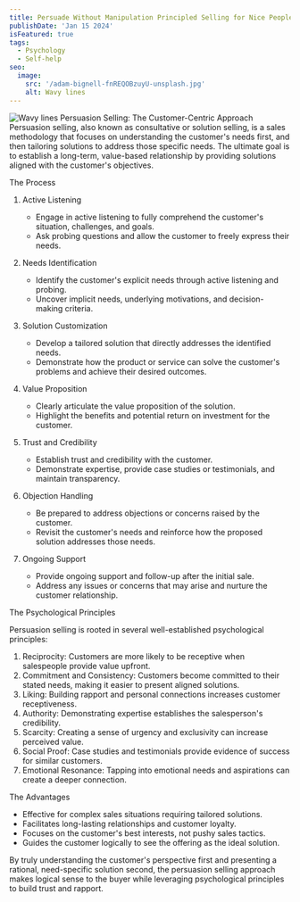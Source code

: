 ```yaml
---
title: Persuade Without Manipulation Principled Selling for Nice People
publishDate: 'Jan 15 2024'
isFeatured: true
tags:
  - Psychology
  - Self-help
seo:
  image:
    src: '/adam-bignell-fnREQOBzuyU-unsplash.jpg'
    alt: Wavy lines
---
```


![Wavy lines](/adam-bignell-fnREQOBzuyU-unsplash.jpg)
Persuasion Selling: The Customer-Centric Approach
Persuasion selling, also known as consultative or solution selling, is a sales methodology that focuses on understanding the customer's needs first, and then tailoring solutions to address those specific needs. The ultimate goal is to establish a long-term, value-based relationship by providing solutions aligned with the customer's objectives.

The Process

1. Active Listening
   - Engage in active listening to fully comprehend the customer's situation, challenges, and goals.
   - Ask probing questions and allow the customer to freely express their needs.

2. Needs Identification
   - Identify the customer's explicit needs through active listening and probing.
   - Uncover implicit needs, underlying motivations, and decision-making criteria.

3. Solution Customization
   - Develop a tailored solution that directly addresses the identified needs.
   - Demonstrate how the product or service can solve the customer's problems and achieve their desired outcomes.

4. Value Proposition
   - Clearly articulate the value proposition of the solution.
   - Highlight the benefits and potential return on investment for the customer.

5. Trust and Credibility
   - Establish trust and credibility with the customer.
   - Demonstrate expertise, provide case studies or testimonials, and maintain transparency.

6. Objection Handling
   - Be prepared to address objections or concerns raised by the customer.
   - Revisit the customer's needs and reinforce how the proposed solution addresses those needs.

7. Ongoing Support
   - Provide ongoing support and follow-up after the initial sale.
   - Address any issues or concerns that may arise and nurture the customer relationship.

The Psychological Principles

Persuasion selling is rooted in several well-established psychological principles:

1. Reciprocity: Customers are more likely to be receptive when salespeople provide value upfront.
2. Commitment and Consistency: Customers become committed to their stated needs, making it easier to present aligned solutions.
3. Liking: Building rapport and personal connections increases customer receptiveness.
4. Authority: Demonstrating expertise establishes the salesperson's credibility.
5. Scarcity: Creating a sense of urgency and exclusivity can increase perceived value.
6. Social Proof: Case studies and testimonials provide evidence of success for similar customers.
7. Emotional Resonance: Tapping into emotional needs and aspirations can create a deeper connection.

The Advantages

- Effective for complex sales situations requiring tailored solutions.
- Facilitates long-lasting relationships and customer loyalty.
- Focuses on the customer's best interests, not pushy sales tactics.
- Guides the customer logically to see the offering as the ideal solution.

By truly understanding the customer's perspective first and presenting a rational, need-specific solution second, the persuasion selling approach makes logical sense to the buyer while leveraging psychological principles to build trust and rapport.
